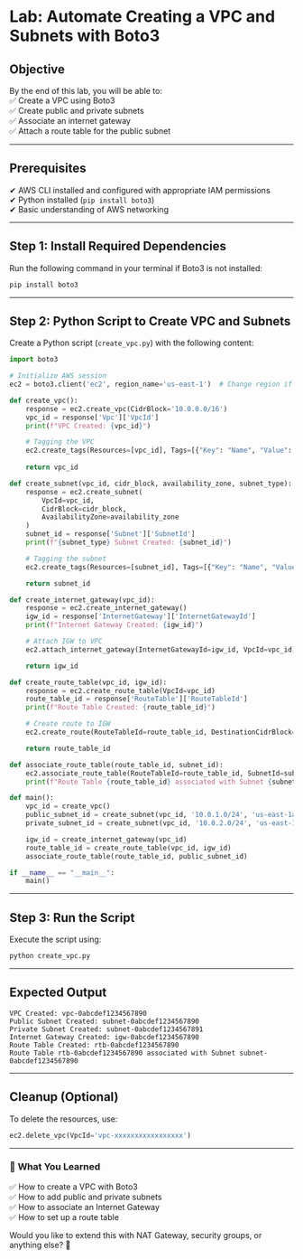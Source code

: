 # **Lab: Automate Creating a VPC and Subnets with Boto3**

## **Objective**  
By the end of this lab, you will be able to:  
✅ Create a VPC using Boto3  
✅ Create public and private subnets  
✅ Associate an internet gateway  
✅ Attach a route table for the public subnet  

---

## **Prerequisites**
✔ AWS CLI installed and configured with appropriate IAM permissions  
✔ Python installed (`pip install boto3`)  
✔ Basic understanding of AWS networking  

---

## **Step 1: Install Required Dependencies**  
Run the following command in your terminal if Boto3 is not installed:  

```bash
pip install boto3
```

---

## **Step 2: Python Script to Create VPC and Subnets**  
Create a Python script (`create_vpc.py`) with the following content:

```python
import boto3

# Initialize AWS session
ec2 = boto3.client('ec2', region_name='us-east-1')  # Change region if needed

def create_vpc():
    response = ec2.create_vpc(CidrBlock='10.0.0.0/16')
    vpc_id = response['Vpc']['VpcId']
    print(f"VPC Created: {vpc_id}")

    # Tagging the VPC
    ec2.create_tags(Resources=[vpc_id], Tags=[{"Key": "Name", "Value": "MyVPC"}])
    
    return vpc_id

def create_subnet(vpc_id, cidr_block, availability_zone, subnet_type):
    response = ec2.create_subnet(
        VpcId=vpc_id,
        CidrBlock=cidr_block,
        AvailabilityZone=availability_zone
    )
    subnet_id = response['Subnet']['SubnetId']
    print(f"{subnet_type} Subnet Created: {subnet_id}")

    # Tagging the subnet
    ec2.create_tags(Resources=[subnet_id], Tags=[{"Key": "Name", "Value": f"My{subnet_type}Subnet"}])

    return subnet_id

def create_internet_gateway(vpc_id):
    response = ec2.create_internet_gateway()
    igw_id = response['InternetGateway']['InternetGatewayId']
    print(f"Internet Gateway Created: {igw_id}")

    # Attach IGW to VPC
    ec2.attach_internet_gateway(InternetGatewayId=igw_id, VpcId=vpc_id)

    return igw_id

def create_route_table(vpc_id, igw_id):
    response = ec2.create_route_table(VpcId=vpc_id)
    route_table_id = response['RouteTable']['RouteTableId']
    print(f"Route Table Created: {route_table_id}")

    # Create route to IGW
    ec2.create_route(RouteTableId=route_table_id, DestinationCidrBlock="0.0.0.0/0", GatewayId=igw_id)

    return route_table_id

def associate_route_table(route_table_id, subnet_id):
    ec2.associate_route_table(RouteTableId=route_table_id, SubnetId=subnet_id)
    print(f"Route Table {route_table_id} associated with Subnet {subnet_id}")

def main():
    vpc_id = create_vpc()
    public_subnet_id = create_subnet(vpc_id, '10.0.1.0/24', 'us-east-1a', 'Public')
    private_subnet_id = create_subnet(vpc_id, '10.0.2.0/24', 'us-east-1b', 'Private')

    igw_id = create_internet_gateway(vpc_id)
    route_table_id = create_route_table(vpc_id, igw_id)
    associate_route_table(route_table_id, public_subnet_id)

if __name__ == "__main__":
    main()
```

---

## **Step 3: Run the Script**  
Execute the script using:  

```bash
python create_vpc.py
```

---

## **Expected Output**  
```
VPC Created: vpc-0abcdef1234567890
Public Subnet Created: subnet-0abcdef1234567890
Private Subnet Created: subnet-0abcdef1234567891
Internet Gateway Created: igw-0abcdef1234567890
Route Table Created: rtb-0abcdef1234567890
Route Table rtb-0abcdef1234567890 associated with Subnet subnet-0abcdef1234567890
```

---

## **Cleanup (Optional)**  
To delete the resources, use:  

```python
ec2.delete_vpc(VpcId='vpc-xxxxxxxxxxxxxxxxx')
```

---

### 🎯 **What You Learned**  
✅ How to create a VPC with Boto3  
✅ How to add public and private subnets  
✅ How to associate an Internet Gateway  
✅ How to set up a route table  

Would you like to extend this with NAT Gateway, security groups, or anything else? 🚀
